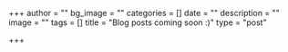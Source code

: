 +++
author = ""
bg_image = ""
categories = []
date = ""
description = ""
image = ""
tags = []
title = "Blog posts coming soon :)"
type = "post"

+++
